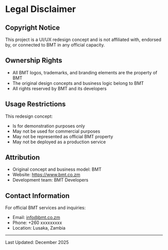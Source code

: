 # Legal Disclaimer

## Copyright Notice
This project is a UI/UX redesign concept and is not affiliated with, endorsed by, or connected to BMT in any official capacity.

## Ownership Rights
- All BMT logos, trademarks, and branding elements are the property of BMT
- The original design concepts and business logic belong to BMT
- All rights reserved by BMT and its developers

## Usage Restrictions
This redesign concept:
- Is for demonstration purposes only
- May not be used for commercial purposes
- May not be represented as official BMT property
- May not be deployed as a production service

## Attribution
- Original concept and business model: BMT
- Website: https://www.bmt.co.zm
- Development team: BMT Developers

## Contact Information
For official BMT services and inquiries:
- Email: info@bmt.co.zm
- Phone: +260 xxxxxxxxx
- Location: Lusaka, Zambia

---

Last Updated: December 2025